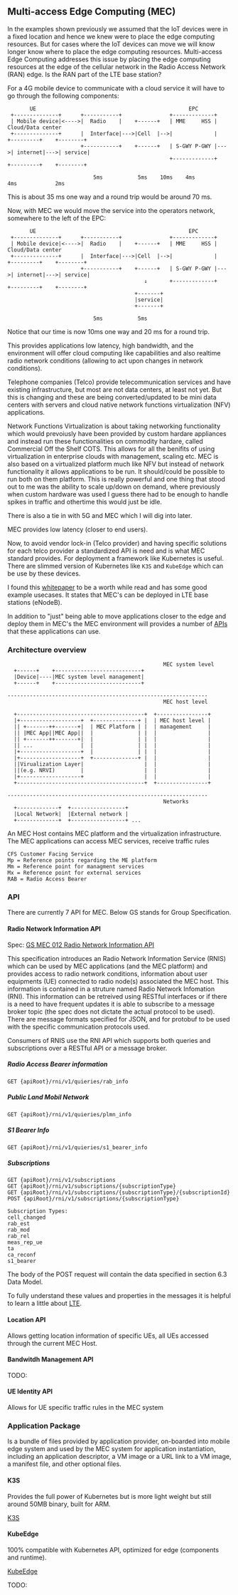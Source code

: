## Multi-access Edge Computing (MEC)
In the examples shown previously we assumed that the IoT devices were in a fixed
location and hence we knew were to place the edge computing resources. But for
cases where the IoT devices can move we will know longer know where to place
the edge computing resources. Multi-access Edge Computing addresses this issue
by placing the edge computing resources at the edge of the cellular network in
the Radio Access Network (RAN) edge. Is the RAN part of the LTE base station?

For a 4G mobile device to communicate with a cloud service it will have to
go through the following components:
```
       UE                                                EPC
 +--------------+      +-----------+               +-------------+
 | Mobile device|<---->|  Radio    |    +------+   | MME     HSS |                    Cloud/Data center
 +--------------+      |  Interface|--->|Cell  |-->|             |    +---------+    +--------+
                       +-----------+    +------+   | S-GWY P-GWY |--->| internet|--->| service|
                                                   +-------------+    +---------+    +--------+
   
                           5ms           5ms    10ms    4ms               4ms            2ms     
```
This is about 35 ms one way and a round trip would be around 70 ms.

Now, with MEC we would move the service into the operators network, somewhere
to the left of the EPC:
```
       UE                                                EPC
 +--------------+      +-----------+               +-------------+
 | Mobile device|<---->|  Radio    |    +------+   | MME     HSS |                    Cloud/Data center
 +--------------+      |  Interface|--->|Cell  |-->|             |    +---------+    +--------+
                       +-----------+    +------+   | S-GWY P-GWY |--->| internet|--->| service|
                                           ↓       +-------------+    +---------+    +--------+
                                        +-------+
                                        |service|
                                        +-------+
   
                           5ms           5ms    
```
Notice that our time is now 10ms one way and 20 ms for a round trip.

This provides applications low latency, high bandwidth, and the environment will
offer cloud computing like capabilities and also realtime radio network
conditions (allowing to act upon changes in network conditions).

Telephone companies (Telco) provide telecommunication services and have
existing infrastructure, but most are not data centers, at least not yet. But
this is changing and these are being converted/updated to be mini data centers
with servers and cloud native network functions virtualization (NFV)
applications.

Network Functions Virtualization is about taking networking functionality which
would prevoiusly have been provided by custom hardare appliances and instead
run these functionalities on commodity hardare, called Commercial Off the Shelf
COTS. This allows for all the benifits of using virtualization in enterprise
clouds with management, scaling etc.
MEC is also based on a virtualized platform much like NFV but instead of
network functionality it allows applications to be run. It should/could be
possible to run both on them platform. This is really powerful and one thing
that stood out to me was the ability to scale up/down on demand, where
previously when custom hardware was used I guess there had to be enough to
handle spikes in traffic and othertime this would just be idle.

There is also a tie in with 5G and MEC which I will dig into later.

MEC provides low latency (closer to end users).

Now, to avoid vendor lock-in (Telco provider) and having specific solutions for
each telco provider a standardized API is need and is what MEC standard provides.
For deployment a framework like Kubernetes is useful. There are slimmed
version of Kubernetes like `K3S` and `KubeEdge` which can be use by these
devices.

I found this [whitepaper](https://www.etsi.org/images/files/ETSIWhitePapers/etsi_wp11_mec_a_key_technology_towards_5g.pdf)
to be a worth while read and has some good example usecases. It states that
MEC's can be deployed in LTE base stations (eNodeB).

In addition to "just" being able to move applications closer to the edge and
deploy them in MEC's the MEC environment will provides a number of
[APIs](https://forge.etsi.org/rep/mec) that these applications can use.

### Architecture overview
```
                                                 MEC system level
  +------+    +---------------------------+
  |Device|----|MEC system level management|
  +------+    +---------------------------+

---------------------------------------------------------------
                                                 MEC host level

  +----------------------------------------+  +----------------+
  |+-------------------+  +--------------+ |  | MEC host level |
  || +-------++-------+|  | MEC Platform | |  | management     |
  || |MEC App||MEC App||  |              | |  |                |
  || +-------++-------+|  |              | |  |                |
  || ...               |  |              | |  |                |
  |+-------------------+  |              | |  |                |
  |+-------------------+  +--------------+ |  |                |
  ||Virualization Layer|                   |  |                |
  ||(e.g. NRVI)        |                   |  |                |
  |+-------------------+                   |  |                |
  +----------------------------------------+  +----------------+

---------------------------------------------------------------
                                                 Networks
  +-------------+  +-----------------+
  |Local Network|  |External network |
  +-------------+  +-----------------+ ...
```
An MEC Host contains MEC platform and the virtualization infrastructure. 
The MEC applications can access MEC services, receive traffic rules

```
CFS Customer Facing Service
Mp = Reference points regarding the ME platform
Mm = Reference point for managment services
Mx = Reference point for external services
RAB = Radio Access Bearer
```

### API
There are currently 7 API for MEC.
Below GS stands for Group Specification.

#### Radio Network Information API
Spec: [GS MEC 012 Radio Network Information API](https://www.etsi.org/deliver/etsi_gs/MEC/001_099/012/01.01.01_60/gs_MEC012v010101p.pdf)

This specification introduces an Radio Network Information Service (RNIS)
which can be used by MEC applications (and the MEC platform) and provides access
to radio network conditions, information about user equipments (UE) connected
to radio node(s) associated the MEC host. This information is contained in a
struture named Radio Network Infomation (RNI). This information can be retreived
using RESTful interfaces or if there is a need to have frequent updates it is
able to subscribe to a message broker topic (the spec does not dictate the
actual protocol to be used).
There are message formats specified for JSON, and for protobuf to be used with
the specific communication protocols used.

Consumers of RNIS use the RNI API which supports both queries and subscriptions
over a RESTful API or a message broker.

##### Radio Access Bearer information
```
GET {apiRoot}/rni/v1/quieries/rab_info
```

##### Public Land Mobil Network
```
GET {apiRoot}/rni/v1/quieries/plmn_info
```

##### S1 Bearer Info
```
GET {apiRoot}/rni/v1/quieries/s1_bearer_info
```

##### Subscriptions
```
GET {apiRoot}/rni/v1/subscriptions
GET {apiRoot}/rni/v1/subscriptions/{subscriptionType}
GET {apiRoot}/rni/v1/subscriptions/{subscriptionType}/{subscriptionId}
POST {apiRoot}/rni/v1/subscriptions/{subscriptionType}

Subscription Types:
cell_changed
rab_est
rab_mod
rab_rel
meas_rep_ue
ta
ca_reconf
s1_bearer
```
The body of the POST request will contain the data specified in section
6.3 Data Model.

To fully understand these values and properties in the messages it is helpful
to learn a little about [LTE](./lte.md).

#### Location API
Allows getting location information of specific UEs, all UEs accessed through
the current MEC Host.

#### Bandwitdh Management API
TODO:

#### UE Identity API
Allows for UE specific traffic rules in the MEC system

### Application Package
Is a bundle of files provided by application provider, on-boarded into mobile
edge system and used by the MEC system for application instantiation,
including an application descriptor, a VM image or a URL link to a VM image,
a manifest file, and other optional files.

#### K3S
Provides the full power of Kubernetes but is more light weight but still around
50MB binary, built for ARM.

[K3S](https://k3s.io/)


#### KubeEdge
100% compatible with Kubernetes API, optimized for edge (components and
runtime).

[KubeEdge](https://kubeedge.io/en/)

TODO:
